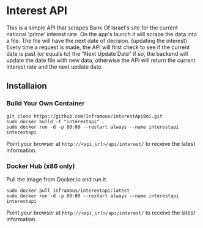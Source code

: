 # Interest API

This is a simple API that scrapes Bank Of Israel's site for the current national 'prime' interest rate.
On the app's launch it will scrape the data into a file.
The file will have the next date of decision. (updating the interest)
Every time a request is made, the API will first check to see if the current date is past (or equals to) the "Next Update Date" if so, the backend will update the date file with new data, otherwise the API will return the current interest rate and the next update date.

## Installaion 

### Build Your Own Container
```code
git clone https://github.com/Inframous/interestApiBoi.git
sudo docker build -t "interestapi" .
sudo docker run -d -p 80:80 --restart always --name interestapi interestapi
```
Point your browser at `http://<api_url>/api/interest/` to receive the latest information.

### Docker Hub (x86 only)
Pull the image from Docker.io and run it.
```code
sudo docker pull inframous/interestapi:latest
sudo docker run -d -p 80:80 --restart always --name interestapi interestapi
```
Point your browser at `http://<api_url>/api/interest/` to receive the latest information.
